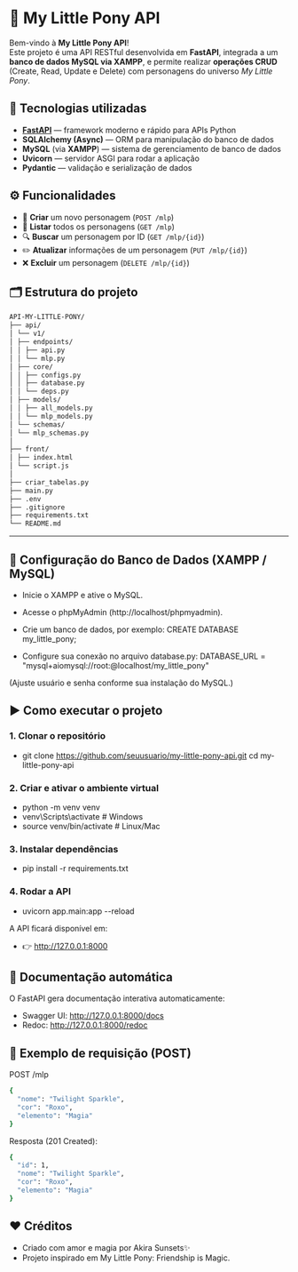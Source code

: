 # 🦄 My Little Pony API

Bem-vindo à **My Little Pony API**!  
Este projeto é uma API RESTful desenvolvida em **FastAPI**, integrada a um **banco de dados MySQL via XAMPP**, e permite realizar **operações CRUD** (Create, Read, Update e Delete) com personagens do universo *My Little Pony*.

## 🚀 Tecnologias utilizadas

- **[FastAPI](https://fastapi.tiangolo.com/)** — framework moderno e rápido para APIs Python  
- **SQLAlchemy (Async)** — ORM para manipulação do banco de dados  
- **MySQL** (via **XAMPP**) — sistema de gerenciamento de banco de dados  
- **Uvicorn** — servidor ASGI para rodar a aplicação  
- **Pydantic** — validação e serialização de dados

## ⚙️ Funcionalidades

- 🐴 **Criar** um novo personagem (`POST /mlp`)
- 📜 **Listar** todos os personagens (`GET /mlp`)
- 🔍 **Buscar** um personagem por ID (`GET /mlp/{id}`)
- ✏️ **Atualizar** informações de um personagem (`PUT /mlp/{id}`)
- ❌ **Excluir** um personagem (`DELETE /mlp/{id}`)

## 🗂️ Estrutura do projeto
```bash
API-MY-LITTLE-PONY/
├── api/
│ └── v1/
│ ├── endpoints/
│ │ ├── api.py
│ │ └── mlp.py
│ ├── core/
│ │ ├── configs.py
│ │ ├── database.py
│ │ └── deps.py
│ ├── models/
│ │ ├── all_models.py
│ │ └── mlp_models.py
│ └── schemas/
│ └── mlp_schemas.py
│
├── front/
│ ├── index.html
│ └── script.js
│
├── criar_tabelas.py
├── main.py
├── .env
├── .gitignore
├── requirements.txt
└── README.md
```
---

## 💾 Configuração do Banco de Dados (XAMPP / MySQL)

- Inicie o XAMPP e ative o MySQL.
- Acesse o phpMyAdmin (http://localhost/phpmyadmin).
  
- Crie um banco de dados, por exemplo:
CREATE DATABASE my_little_pony;

- Configure sua conexão no arquivo database.py:
DATABASE_URL = "mysql+aiomysql://root:@localhost/my_little_pony"


(Ajuste usuário e senha conforme sua instalação do MySQL.)

## ▶️ Como executar o projeto

### 1. Clonar o repositório
- git clone https://github.com/seuusuario/my-little-pony-api.git
cd my-little-pony-api

### 2. Criar e ativar o ambiente virtual
- python -m venv venv
- venv\Scripts\activate   # Windows
- source venv/bin/activate  # Linux/Mac

### 3. Instalar dependências
- pip install -r requirements.txt

### 4. Rodar a API
- uvicorn app.main:app --reload


A API ficará disponível em:
- 👉 http://127.0.0.1:8000

## 📘 Documentação automática

O FastAPI gera documentação interativa automaticamente:

- Swagger UI: http://127.0.0.1:8000/docs
- Redoc: http://127.0.0.1:8000/redoc

## 🧪 Exemplo de requisição (POST)


POST /mlp
```bash
{
  "nome": "Twilight Sparkle",
  "cor": "Roxo",
  "elemento": "Magia"
}
```

Resposta (201 Created):
```bash
{
  "id": 1,
  "nome": "Twilight Sparkle",
  "cor": "Roxo",
  "elemento": "Magia"
}
```
## ❤️ Créditos
- Criado com amor e magia por Akira Sunsets✨
- Projeto inspirado em My Little Pony: Friendship is Magic.
